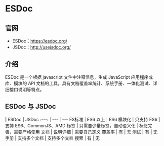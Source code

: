 # ESDoc

## 官网

- ESDoc：https://esdoc.org/
- JSDoc：http://usejsdoc.org/

## 介绍

ESDoc 是一个根据 javascript 文件中注释信息，生成 JavaScript 应用程序或库、模块的 API 文档的工具。具有文档覆盖率统计、系统手册、一体化测试、详细接口说明等特点。

## ESDoc 与 JSDoc

 | ESDoc | JSDoc
:---: | --- | ---
ES标准 | ES6 以上 | ES6
模块化 | 只支持 ES6 | 支持 ES6、CommonJS、AMD
标签 | 只需要少量标签，自动语义化 | 标签完善，需要严格使用
文档 | 说明详细 | 需要自己定义
覆盖率 | 有 | 无
测试 | 有 | 无
手册 | 支持多个文档 | 支持多个文档
搜索 | 有 | 无
